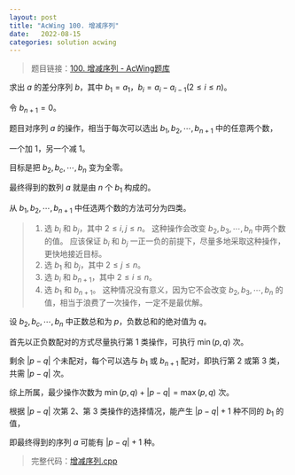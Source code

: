 ```yaml
---
layout: post
title: "AcWing 100. 增减序列"
date:   2022-08-15
categories: solution acwing
---
```


> 题目链接：<a href="https://www.acwing.com/problem/content/102/" target="_blank">100. 增减序列 - AcWing题库</a>

求出 $a$ 的差分序列 $b$，其中 $b_1 = a_1$，$b_i = a_i - a_{i - 1} (2 \leq i \leq n)$。

令 $b_{n + 1} = 0$。

题目对序列 $a$ 的操作，相当于每次可以选出 $b_1, b_2, \cdots, b_{n + 1}$ 中的任意两个数，

一个加 $1$，另一个减 $1$。

目标是把 $b_2, b_c, \cdots, b_n$ 变为全零。

最终得到的数列 $a$ 就是由 $n$ 个 $b_1$ 构成的。

从 $b_1, b_2, \cdots, b_{n + 1}$ 中任选两个数的方法可分为四类。

> 1. 选 $b_i$ 和 $b_j$，其中 $2 \leq i, j \leq n$。
> 这种操作会改变 $b_2, b_3, \cdots, b_n$ 中两个数的值。
> 应该保证 $b_i$ 和 $b_j$ 一正一负的前提下，尽量多地采取这种操作，更快地接近目标。
> 2. 选 $b_1$ 和 $b_j$，其中 $2 \leq j \leq n$。
> 3. 选 $b_i$ 和 $b_{n + 1}$，其中 $2 \leq i \leq n$。
> 4. 选 $b_1$ 和 $b_{n + 1}$。
> 这种情况没有意义，因为它不会改变 $b_2, b_3, \cdots, b_n$ 的值，相当于浪费了一次操作，一定不是最优解。

设 $b_2, b_c, \cdots, b_n$ 中正数总和为 $p$，负数总和的绝对值为 $q$。

首先以正负数配对的方式尽量执行第 $1$ 类操作，可执行 $\min(p, q)$ 次。

剩余 $\lvert p - q \rvert$ 个未配对，每个可以选与 $b_1$ 或 $b_{n + 1}$ 配对，即执行第 $2$ 或第 $3$ 类，共需 $\lvert p - q \rvert$ 次。

综上所属，最少操作次数为 $\min(p, q) + \lvert p - q \rvert = \max(p,q)$ 次。

根据 $\lvert p - q\rvert$ 次第 $2$、第 $3$ 类操作的选择情况，能产生 $\lvert p - q \rvert + 1$ 种不同的 $b_1$ 的值，

即最终得到的序列 $a$ 可能有 $\lvert p - q \rvert + 1$ 种。

> 完整代码：<a href="https://gitee.com/lyccrius/oi/blob/master/AcWing/100/增减序列.cpp" target="_blank">增减序列.cpp</a>